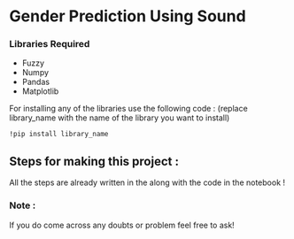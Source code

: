 # Gender Prediction Using Sound
### Libraries Required
* Fuzzy
* Numpy
* Pandas
* Matplotlib

For installing any of the libraries use the following code : (replace library_name with the name of the library you want to install)
```
!pip install library_name
```

## Steps for making this project : 

All the steps are already written in the along with the code in the notebook !

### Note :
If you do come across any doubts or problem feel free to ask!
